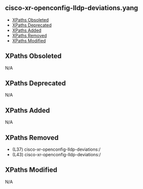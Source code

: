 ## cisco-xr-openconfig-lldp-deviations.yang

- [XPaths Obsoleted](#xpaths-obsoleted)
- [XPaths Deprecated](#xpaths-deprecated)
- [XPaths Added](#xpaths-added)
- [XPaths Removed](#xpaths-removed)
- [XPaths Modified](#xpaths-modified)

## XPaths Obsoleted

N/A

## XPaths Deprecated

N/A

## XPaths Added

N/A

## XPaths Removed

- (L37)	cisco-xr-openconfig-lldp-deviations:/
- (L43)	cisco-xr-openconfig-lldp-deviations:/

## XPaths Modified

N/A

